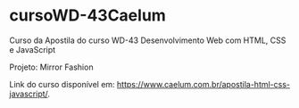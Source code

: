 # cursoWD-43Caelum
Curso da Apostila do curso WD-43 Desenvolvimento Web com HTML, CSS e JavaScript

Projeto: Mirror Fashion

Link do curso disponível em: https://www.caelum.com.br/apostila-html-css-javascript/.